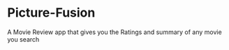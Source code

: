 # Picture-Fusion
 A Movie Review app that gives you the Ratings and summary of any movie you search
